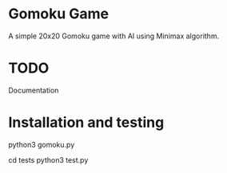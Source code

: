 # Gomoku Game

A simple 20x20 Gomoku game with AI using Minimax algorithm.





# TODO
Documentation

# Installation and testing 

python3 gomoku.py


cd tests
python3 test.py

